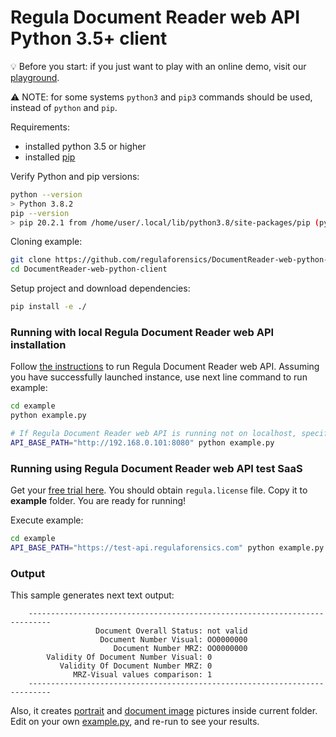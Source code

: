 # Regula Document Reader web API Python 3.5+ client

:bulb: Before you start: if you just want to play with an online demo, visit our [playground](https://api.regulaforensics.com).

:warning: NOTE: for some systems `python3` and `pip3` commands should be used, instead of `python` and `pip`.

Requirements:
- installed python 3.5 or higher
- installed [pip](https://pip.pypa.io/en/stable/installing/)

Verify Python and pip versions:
```bash
python --version  
> Python 3.8.2
pip --version     
> pip 20.2.1 from /home/user/.local/lib/python3.8/site-packages/pip (python 3.8)
```

Cloning example:
```bash
git clone https://github.com/regulaforensics/DocumentReader-web-python-client.git
cd DocumentReader-web-python-client
```

Setup project and download dependencies:
```bash
pip install -e ./
```

### Running with local Regula Document Reader web API installation

Follow [the instructions](https://docs.regulaforensics.com/web/quick-start-guide) to run Regula Document Reader web API. 
Assuming you have successfully launched instance, use next line command to run example:
```bash
cd example
python example.py

# If Regula Document Reader web API is running not on localhost, specify host via env variable:
API_BASE_PATH="http://192.168.0.101:8080" python example.py
```

### Running using Regula Document Reader web API test SaaS

Get your [free trial here](https://mobile.regulaforensics.com/). You should obtain `regula.license` file. 
Copy it to **example** folder. You are ready for running!

Execute example:
```bash
cd example
API_BASE_PATH="https://test-api.regulaforensics.com" python example.py
```

### Output 
This sample generates next text output:
```text
    ---------------------------------------------------------------------------
                   Document Overall Status: not valid
                    Document Number Visual: OO0000000
                       Document Number MRZ: OO0000000
        Validity Of Document Number Visual: 0
           Validity Of Document Number MRZ: 0
              MRZ-Visual values comparison: 1
    ---------------------------------------------------------------------------
```
Also, it creates [portrait](portrait.jpg) and [document image](document-image.jpg) pictures inside current folder.
Edit on your own [example.py](./example.py), and re-run to see your results.
